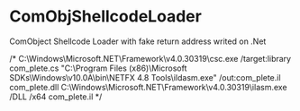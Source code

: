 # ComObjShellcodeLoader
ComObject Shellcode Loader with fake return address
writed on .Net

/*
C:\Windows\Microsoft.NET\Framework\v4.0.30319\csc.exe /target:library com_plete.cs
"C:\Program Files (x86)\Microsoft SDKs\Windows\v10.0A\bin\NETFX 4.8 Tools\ildasm.exe" /out:com_plete.il com_plete.dll
C:\Windows\Microsoft.NET\Framework\v4.0.30319\ilasm.exe /DLL /x64 com_plete.il
*/
